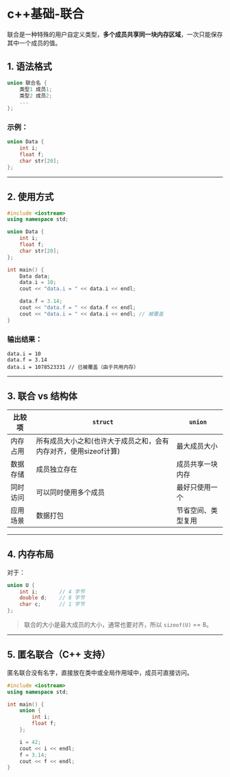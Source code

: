 # c++基础-联合


联合是一种特殊的用户自定义类型，**多个成员共享同一块内存区域**，一次只能保存其中一个成员的值。



## 1. 语法格式

```cpp
union 联合名 {
    类型1 成员1;
    类型2 成员2;
    ...
};
```

### 示例：

```cpp
union Data {
    int i;
    float f;
    char str[20];
};
```

---

## 2. 使用方式

```cpp
#include <iostream>
using namespace std;

union Data {
    int i;
    float f;
    char str[20];
};

int main() {
    Data data;
    data.i = 10;
    cout << "data.i = " << data.i << endl;

    data.f = 3.14;
    cout << "data.f = " << data.f << endl;
    cout << "data.i = " << data.i << endl; // 被覆盖
}
```

### 输出结果：
```
data.i = 10
data.f = 3.14
data.i = 1078523331 // 已被覆盖（由于共用内存）
```

---

## 3. 联合 vs 结构体

| 比较项       | `struct`                             | `union`                      |
|--------------|--------------------------------------|------------------------------|
| 内存占用     | 所有成员大小之和(也许大于成员之和，会有内存对齐，使用sizeof计算) | 最大成员大小                 |
| 数据存储     | 成员独立存在                               | 成员共享一块内存             |
| 同时访问     | 可以同时使用多个成员                           | 最好只使用一个               |
| 应用场景     | 数据打包                                 | 节省空间、类型复用           |

---

## 4. 内存布局

对于：
```cpp
union U {
    int i;       // 4 字节
    double d;    // 8 字节
    char c;      // 1 字节
};
```

> 联合的大小是最大成员的大小，通常也要对齐，所以 `sizeof(U)` == 8。

---

## 5. 匿名联合（C++ 支持）

匿名联合没有名字，直接放在类中或全局作用域中，成员可直接访问。

```cpp
#include <iostream>
using namespace std;

int main() {
    union {
        int i;
        float f;
    };

    i = 42;
    cout << i << endl;
    f = 3.14;
    cout << f << endl;
}
```


